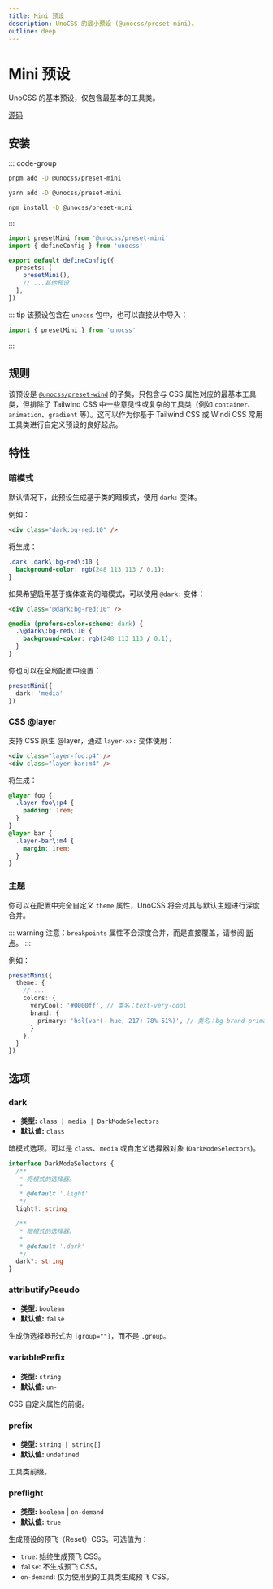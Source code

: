 ```yaml
---
title: Mini 预设
description: UnoCSS 的最小预设 (@unocss/preset-mini)。
outline: deep
---
```


# Mini 预设

UnoCSS 的基本预设，仅包含最基本的工具类。

[源码](https://github.com/unocss/unocss/tree/main/packages-presets/preset-mini)

## 安装

::: code-group

```bash [pnpm]
pnpm add -D @unocss/preset-mini
```

```bash [yarn]
yarn add -D @unocss/preset-mini
```

```bash [npm]
npm install -D @unocss/preset-mini
```

:::

```ts [uno.config.ts]
import presetMini from '@unocss/preset-mini'
import { defineConfig } from 'unocss'

export default defineConfig({
  presets: [
    presetMini(),
    // ...其他预设
  ],
})
```

::: tip
该预设包含在 `unocss` 包中，也可以直接从中导入：

```ts
import { presetMini } from 'unocss'
```

:::

## 规则

该预设是 [`@unocss/preset-wind`](/presets/wind) 的子集，只包含与 CSS 属性对应的最基本工具类，但排除了 Tailwind CSS 中一些意见性或复杂的工具类（例如 `container`、`animation`、`gradient` 等）。这可以作为你基于 Tailwind CSS 或 Windi CSS 常用工具类进行自定义预设的良好起点。

## 特性

### 暗模式

默认情况下，此预设生成基于类的暗模式，使用 `dark:` 变体。

例如：

```html
<div class="dark:bg-red:10" />
```

将生成：

```css
.dark .dark\:bg-red\:10 {
  background-color: rgb(248 113 113 / 0.1);
}
```

如果希望启用基于媒体查询的暗模式，可以使用 `@dark:` 变体：

```html
<div class="@dark:bg-red:10" />
```

```css
@media (prefers-color-scheme: dark) {
  .\@dark\:bg-red\:10 {
    background-color: rgb(248 113 113 / 0.1);
  }
}
```

你也可以在全局配置中设置：

```ts
presetMini({
  dark: 'media'
})
```

### CSS @layer

支持 CSS 原生 @layer，通过 `layer-xx:` 变体使用：

```html
<div class="layer-foo:p4" />
<div class="layer-bar:m4" />
```

将生成：

```css
@layer foo {
  .layer-foo\:p4 {
    padding: 1rem;
  }
}
@layer bar {
  .layer-bar\:m4 {
    margin: 1rem;
  }
}
```

### 主题

你可以在配置中完全自定义 `theme` 属性，UnoCSS 将会对其与默认主题进行深度合并。

::: warning
注意：`breakpoints` 属性不会深度合并，而是直接覆盖，请参阅 [断点](/config/theme#断点)。
:::

例如：

```ts
presetMini({
  theme: {
    // ...
    colors: {
      veryCool: '#0000ff', // 类名：text-very-cool
      brand: {
        primary: 'hsl(var(--hue, 217) 78% 51%)', // 类名：bg-brand-primary
      }
    },
  }
})
```

## 选项

### dark

- **类型:** `class | media | DarkModeSelectors`
- **默认值:** `class`

暗模式选项。可以是 `class`、`media` 或自定义选择器对象 (`DarkModeSelectors`)。

```ts
interface DarkModeSelectors {
  /**
   * 亮模式的选择器。
   *
   * @default '.light'
   */
  light?: string

  /**
   * 暗模式的选择器。
   *
   * @default '.dark'
   */
  dark?: string
}
```

### attributifyPseudo

- **类型:** `boolean`
- **默认值:** `false`

生成伪选择器形式为 `[group=""]`，而不是 `.group`。

### variablePrefix

- **类型:** `string`
- **默认值:** `un-`

CSS 自定义属性的前缀。

### prefix

- **类型:** `string | string[]`
- **默认值:** `undefined`

工具类前缀。

### preflight

- **类型:** `boolean` | `on-demand`
- **默认值:** `true`

生成预设的预飞（Reset）CSS。可选值为：

- `true`: 始终生成预飞 CSS。
- `false`: 不生成预飞 CSS。
- `on-demand`: 仅为使用到的工具类生成预飞 CSS。
